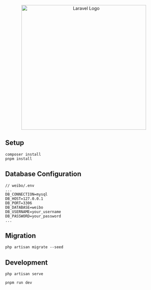 <p align="center"><a href="https://laravel.com" target="_blank"><img src="https://raw.githubusercontent.com/laravel/art/master/logo-lockup/5%20SVG/2%20CMYK/1%20Full%20Color/laravel-logolockup-cmyk-red.svg" width="400" alt="Laravel Logo"></a></p>

## Setup

```shell
composer install
pnpm install
```

## Database Configuration

```
// weibo/.env
...
DB_CONNECTION=mysql
DB_HOST=127.0.0.1
DB_PORT=3306
DB_DATABASE=weibo
DB_USERNAME=your_username
DB_PASSWORD=your_password
...
```

## Migration

```shell
php artisan migrate --seed
```
## Development

```shell
php artisan serve
```

```shell
pnpm run dev
```
